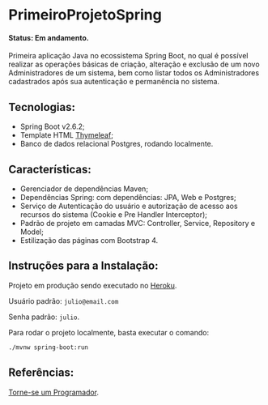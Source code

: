 # PrimeiroProjetoSpring
#### Status: Em andamento.

Primeira aplicação Java no ecossistema Spring Boot, no qual é possível realizar as operações básicas de criação, alteração e exclusão de um novo Administradores de um sistema, bem como listar todos os Administradores cadastrados após sua autenticação e permanência no sistema.

## Tecnologias:
- Spring Boot v2.6.2;
- Template HTML [Thymeleaf](https://www.thymeleaf.org/);
- Banco de dados relacional Postgres, rodando localmente.

## Características:
- Gerenciador de dependências Maven;
- Dependências Spring: com dependências: JPA, Web e Postgres;
- Serviço de Autenticação do usuário e autorização de acesso aos recursos do sistema (Cookie e Pre Handler Interceptor);
- Padrão de projeto em camadas MVC: Controller, Service, Repository e Model;
- Estilização das páginas com Bootstrap 4.

## Instruções para a Instalação:

Projeto em produção sendo executado no [Heroku](https://jcgama-springboot.herokuapp.com/). 

Usuário padrão: `julio@email.com`

Senha padrão: `julio`.

Para rodar o projeto localmente, basta executar o comando:

```sh
./mvnw spring-boot:run
```

## Referências:
[Torne-se um Programador](https://www.torneseumprogramador.com.br/aulas/java).